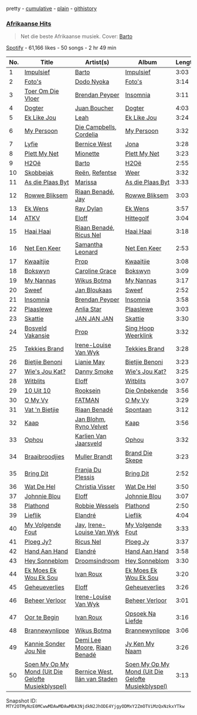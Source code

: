 pretty - [cumulative](/playlists/cumulative/37i9dQZF1DX7bangZ8fzV0.md) - [plain](/playlists/plain/37i9dQZF1DX7bangZ8fzV0) - [githistory](https://github.githistory.xyz/mackorone/spotify-playlist-archive/blob/main/playlists/plain/37i9dQZF1DX7bangZ8fzV0)

### [Afrikaanse Hits](https://open.spotify.com/playlist/37i9dQZF1DX7bangZ8fzV0)

> Net die beste Afrikaanse musiek\. Cover: <a href="https://open.spotify.com/artist/4gzfjw2nlFFo1tda8jgJbG?si=0IyWnw1PSRCm3TShrrq6Xg">Barto</a>

[Spotify](https://open.spotify.com/user/spotify) - 61,166 likes - 50 songs - 2 hr 49 min

| No. | Title | Artist(s) | Album | Length |
|---|---|---|---|---|
| 1 | [Impulsief](https://open.spotify.com/track/3AN96mijpWgIeUEJpvCNaO) | [Barto](https://open.spotify.com/artist/4gzfjw2nlFFo1tda8jgJbG) | [Impulsief](https://open.spotify.com/album/7bLPdsKXCDH8CSCSFgAN5L) | 3:03 |
| 2 | [Foto's](https://open.spotify.com/track/6qXoZby29Lp0QmA4NsSE0J) | [Dodo Nyoka](https://open.spotify.com/artist/4ikALYd62or9IJXnjYwcXa) | [Foto's](https://open.spotify.com/album/4hpljUB91UU8TtYSGrRTwU) | 3:14 |
| 3 | [Toer Om Die Vloer](https://open.spotify.com/track/5oMumOpP2Bavh3JyjbOqP5) | [Brendan Peyper](https://open.spotify.com/artist/4K2VQvyBnfU7La65rShI0v) | [Insomnia](https://open.spotify.com/album/0b8YXBab3WjJJWimv8HgBB) | 3:11 |
| 4 | [Dogter](https://open.spotify.com/track/1PO2llChG41r9NlY7sIeLa) | [Juan Boucher](https://open.spotify.com/artist/1XyiWEHBHDPuVDaxajN1ZH) | [Dogter](https://open.spotify.com/album/2oY1HgguwbO0kgh4sfco2i) | 4:03 |
| 5 | [Ek Like Jou](https://open.spotify.com/track/1xG077ty9EwidOBANZwKlD) | [Leah](https://open.spotify.com/artist/46aCUT92RT7Q9QwhZuaNXh) | [Ek Like Jou](https://open.spotify.com/album/4XP2UPBce2DLra8bZ2DXQp) | 3:24 |
| 6 | [My Persoon](https://open.spotify.com/track/72X1334S3ENO1j1RnTvtzc) | [Die Campbells](https://open.spotify.com/artist/1GfnUbIqwTuETN5vXE1Y4H), [Cordelia](https://open.spotify.com/artist/2iYdMAkvSwwuG9uHbSnPyN) | [My Persoon](https://open.spotify.com/album/0x2D2KYd5jIzeffnnRgynF) | 3:32 |
| 7 | [Lyfie](https://open.spotify.com/track/0GAX8SapBTjOqW0d5taVMu) | [Bernice West](https://open.spotify.com/artist/6ZerjgcGZc6DofpCTZu3xx) | [Jona](https://open.spotify.com/album/2C70Ty4DGUj3nrSIAY16B3) | 3:28 |
| 8 | [Plett My Net](https://open.spotify.com/track/1PGWHOYPHxed0rl9JAWk5v) | [Mionette](https://open.spotify.com/artist/2IATFOSnfbxrL3bL0cxCOu) | [Plett My Net](https://open.spotify.com/album/0LhQ4Tkw4D4GzcmrbPa66Z) | 3:23 |
| 9 | [H2Oë](https://open.spotify.com/track/6NB2npCHsGXQ059pMhXJzl) | [Barto](https://open.spotify.com/artist/4gzfjw2nlFFo1tda8jgJbG) | [H2Oë](https://open.spotify.com/album/3TXkgPC5iTyXXyJPKR01lP) | 2:55 |
| 10 | [Skobbejak](https://open.spotify.com/track/1PoFAgfEa11NdWylrd8sCc) | [Reën](https://open.spotify.com/artist/7tIsf2CtmTtj0UGJshHIyB), [Refentse](https://open.spotify.com/artist/5yACoSSz99q9C7n8bKNFxl) | [Weer](https://open.spotify.com/album/4YPFlgvGCWtK0bKrN6qIkz) | 3:32 |
| 11 | [As die Plaas Byt](https://open.spotify.com/track/3ygtwhrpxC9K6vvzTXVfNK) | [Marissa](https://open.spotify.com/artist/2uFAfVNLrN2ewh731Oc0C6) | [As die Plaas Byt](https://open.spotify.com/album/4PGN89EQTVefM2Gfrq1q9z) | 3:33 |
| 12 | [Rowwe Bliksem](https://open.spotify.com/track/0RwvdQ3H9kSo1lk9IFTBqf) | [Riaan Benadé](https://open.spotify.com/artist/7aijVRJ1wOqmLs6NucdtB7), [Jay](https://open.spotify.com/artist/4KZEdNPtF2AdijUD02qPoj) | [Rowwe Bliksem](https://open.spotify.com/album/3aqGXXhEPT35aGsxTWrHBS) | 3:03 |
| 13 | [Ek Wens](https://open.spotify.com/track/7cYUAAyZDMOLBqhzXCen7S) | [Ray Dylan](https://open.spotify.com/artist/6eUxX7dCHCaXNNMvYtBhxY) | [Ek Wens](https://open.spotify.com/album/7s1ETgKwUedSSPMIJTY6Hg) | 3:57 |
| 14 | [ATKV](https://open.spotify.com/track/5pctBxFOGMxzrR7BfVWMoL) | [Eloff](https://open.spotify.com/artist/0okTBoelHkR40Mr69hmzkR) | [Hittegolf](https://open.spotify.com/album/0e9UjemY2jnFPQFdJdTPjH) | 3:04 |
| 15 | [Haai Haai](https://open.spotify.com/track/7oNaAYHagyDVzB8YoyhuMm) | [Riaan Benadé](https://open.spotify.com/artist/7aijVRJ1wOqmLs6NucdtB7), [Ricus Nel](https://open.spotify.com/artist/7Mhp3513Ydxqu2u1JMiQFg) | [Haai Haai](https://open.spotify.com/album/7pcS22M4wts8bcT1pBoB0y) | 3:18 |
| 16 | [Net Een Keer](https://open.spotify.com/track/71tkxqyBp1FnQYMI9R2NQY) | [Samantha Leonard](https://open.spotify.com/artist/0t70FT0xcfRAuHAM8C9Tgw) | [Net Een Keer](https://open.spotify.com/album/1NPoFcEaJg6MkRsHVPeN0M) | 2:53 |
| 17 | [Kwaaitjie](https://open.spotify.com/track/2NKIqGaDkBuKQLQsGvp2Pq) | [Prop](https://open.spotify.com/artist/3TNxvHZvTgeosFCIYz1BUu) | [Kwaaitjie](https://open.spotify.com/album/3kFEZtMGtoVyQWMNBkVs6z) | 3:08 |
| 18 | [Bokswyn](https://open.spotify.com/track/4ZdEKnyBbsxJf0FRd3rTb5) | [Caroline Grace](https://open.spotify.com/artist/4Nq6DSOfx3sAWV9ED0WtZM) | [Bokswyn](https://open.spotify.com/album/0AUEv3KyWp0AGzlxq0sjud) | 3:09 |
| 19 | [My Nannas](https://open.spotify.com/track/7AiWpdNAuQtauRiZLRTiin) | [Wikus Botma](https://open.spotify.com/artist/099AZ9nM47Fy3VJ7aLN2Io) | [My Nannas](https://open.spotify.com/album/5aHgjmoL4dh4xbDgzl6rHc) | 3:17 |
| 20 | [Sweef](https://open.spotify.com/track/5OdKyaUItAU0bJZbeopN8d) | [Jan Bloukaas](https://open.spotify.com/artist/78BYwFUCGOHFIC54M4Rnic) | [Sweef](https://open.spotify.com/album/6HXf7BiE38LR73n1f8QDMk) | 2:52 |
| 21 | [Insomnia](https://open.spotify.com/track/7fQLFDmSuqTnMX0IwjESNg) | [Brendan Peyper](https://open.spotify.com/artist/4K2VQvyBnfU7La65rShI0v) | [Insomnia](https://open.spotify.com/album/0b8YXBab3WjJJWimv8HgBB) | 3:58 |
| 22 | [Plaaslewe](https://open.spotify.com/track/45dV2UvbpsG4pvWqzNLHOL) | [Anlia Star](https://open.spotify.com/artist/0ijtg0i2JHKpiiQnyZofqm) | [Plaaslewe](https://open.spotify.com/album/6TO27C8sqynfu2ymExD6Kf) | 3:03 |
| 23 | [Skattie](https://open.spotify.com/track/1VJKNRIZ1LYNAOxIN01iNd) | [JAN JAN JAN](https://open.spotify.com/artist/0cba0v5VJqpuD1YSBoNirZ) | [Skattie](https://open.spotify.com/album/36cu3ZQxgHuLvIj3BUEynA) | 3:30 |
| 24 | [Bosveld Vakansie](https://open.spotify.com/track/6LHiWLGfFYRV9iUCrcC2Gf) | [Prop](https://open.spotify.com/artist/3TNxvHZvTgeosFCIYz1BUu) | [Sing Hoop Weerklink](https://open.spotify.com/album/38dU50ugb1c3kWmrdJqUg8) | 3:32 |
| 25 | [Tekkies Brand](https://open.spotify.com/track/3bDZnbdUWy02rqFzb5Sooi) | [Irene\-Louise Van Wyk](https://open.spotify.com/artist/1PwYXOqnII5oWshOTTClma) | [Tekkies Brand](https://open.spotify.com/album/05uEJdtdKnM4SjNGpkEuOD) | 3:28 |
| 26 | [Bietjie Benoni](https://open.spotify.com/track/5JGkomhAMrzfikSR4BGuYh) | [Lianie May](https://open.spotify.com/artist/4twrMtMv4MY0x42vuaar9B) | [Bietjie Benoni](https://open.spotify.com/album/2ulADrlXBpiPp6fTeI9pl4) | 3:23 |
| 27 | [Wie's Jou Kat?](https://open.spotify.com/track/1cpPxUeohprGjsQInKBggX) | [Danny Smoke](https://open.spotify.com/artist/2w5KXwbkeiYOaxT3Wq9iwj) | [Wie's Jou Kat?](https://open.spotify.com/album/1eQFe82cj7zrCeh3R0XizG) | 3:25 |
| 28 | [Witblits](https://open.spotify.com/track/1MJagJs7aC4UJYZK3j5iIO) | [Eloff](https://open.spotify.com/artist/0okTBoelHkR40Mr69hmzkR) | [Witblits](https://open.spotify.com/album/1j0JxyVmQLkrFIZRY4m9xT) | 3:07 |
| 29 | [10 Uit 10](https://open.spotify.com/track/0Y8MPTdUEx4HKVSJKLu4Wl) | [Rooksein](https://open.spotify.com/artist/0TX0T9VkzOTEjsdzi1a4nT) | [Die Onbekende](https://open.spotify.com/album/5DQ6KesEHKfwfO2AUjzkvc) | 3:56 |
| 30 | [O My Vy](https://open.spotify.com/track/6UPiIutgybDU0QljOWWUHf) | [FATMAN](https://open.spotify.com/artist/1eFYCrnsw8F26Wp5CTUxB3) | [O My Vy](https://open.spotify.com/album/0vFiwfmHqB84pPcp6tWcbh) | 3:29 |
| 31 | [Vat 'n Bietjie](https://open.spotify.com/track/181RlW4FYWSzaV9xt8xUPQ) | [Riaan Benadé](https://open.spotify.com/artist/7aijVRJ1wOqmLs6NucdtB7) | [Spontaan](https://open.spotify.com/album/25pTHMFYTDNLVnEqRKIVQl) | 3:12 |
| 32 | [Kaap](https://open.spotify.com/track/1EYLPim5kBNKwDCrG48sNW) | [Jan Blohm](https://open.spotify.com/artist/4INPDZ7XS2f8jsp7CMM6WW), [Ryno Velvet](https://open.spotify.com/artist/1qn5hZjDJPBVBFsqLujvyt) | [Kaap](https://open.spotify.com/album/6Tn9J9QxGzgktcULy6CWLF) | 3:56 |
| 33 | [Ophou](https://open.spotify.com/track/2vRJC11heZ6GqkmnqXTnrO) | [Karlien Van Jaarsveld](https://open.spotify.com/artist/25SUuR1e32ukcdYldmAyp5) | [Ophou](https://open.spotify.com/album/4DgQmYYVWDOszCGW7McXWe) | 3:32 |
| 34 | [Braaibroodjies](https://open.spotify.com/track/34lszvPii4Yz3O5ieuPXuz) | [Muller Brandt](https://open.spotify.com/artist/72ylqxCBlJ3k3cRUhNL3pI) | [Brand Die Skepe](https://open.spotify.com/album/4YoNjsXDZjPPlo4WqaNKT2) | 3:23 |
| 35 | [Bring Dit](https://open.spotify.com/track/0CFG2doHcEGyIIlK7Qq0Oz) | [Franja Du Plessis](https://open.spotify.com/artist/3GsEM7KApCMtRdlUrj1V41) | [Bring Dit](https://open.spotify.com/album/2iRdazzYsOBztAR5V2aiku) | 2:52 |
| 36 | [Wat De Hel](https://open.spotify.com/track/15Mu0ea08pEgTLBRHqNF0e) | [Christia Visser](https://open.spotify.com/artist/0AVwVUxhRdEKiuLNGAxmtu) | [Wat De Hel](https://open.spotify.com/album/2p7hgHHtMXSPZf3RezI3i4) | 3:50 |
| 37 | [Johnnie Blou](https://open.spotify.com/track/4zFtUFGQ7NG6iEM2K5Oca4) | [Eloff](https://open.spotify.com/artist/0okTBoelHkR40Mr69hmzkR) | [Johnnie Blou](https://open.spotify.com/album/0D5L3scMWg5Y08JaqQi4ti) | 3:07 |
| 38 | [Plathond](https://open.spotify.com/track/4lVzLsiJSMVeEzd94JSjRk) | [Robbie Wessels](https://open.spotify.com/artist/05RbDB13aoIZwFzHqe8ehO) | [Plathond](https://open.spotify.com/album/3yYGQg48xSnd5jTpYA8hcD) | 2:50 |
| 39 | [Lieflik](https://open.spotify.com/track/1owgvsRPtQKcYVJLzpJUpb) | [Elandré](https://open.spotify.com/artist/3Gg20zbz8OVW3iahm8uoYo) | [Lieflik](https://open.spotify.com/album/2Kxe1GVz73wuCwLhWFaUB8) | 4:04 |
| 40 | [My Volgende Fout](https://open.spotify.com/track/1kHQzqhGImGF9kPlgq7Yzh) | [Jay](https://open.spotify.com/artist/4KZEdNPtF2AdijUD02qPoj), [Irene\-Louise Van Wyk](https://open.spotify.com/artist/1PwYXOqnII5oWshOTTClma) | [My Volgende Fout](https://open.spotify.com/album/1FUttDOfsKL1aZw7fcsqAc) | 3:33 |
| 41 | [Ploeg Jy?](https://open.spotify.com/track/2rLRZ848llZCkbxLV0VhUo) | [Ricus Nel](https://open.spotify.com/artist/7Mhp3513Ydxqu2u1JMiQFg) | [Ploeg Jy](https://open.spotify.com/album/4ab69ZYCFbLWrmDCmDFkyK) | 3:37 |
| 42 | [Hand Aan Hand](https://open.spotify.com/track/0wgq7qI1QTtlto5lfGJ6s9) | [Elandré](https://open.spotify.com/artist/3Gg20zbz8OVW3iahm8uoYo) | [Hand Aan Hand](https://open.spotify.com/album/4FQlZyq5FppU7BrtK93U5Y) | 3:58 |
| 43 | [Hey Sonneblom](https://open.spotify.com/track/4vyQOF8wGtDV6eHsOqWaCG) | [Droomsindroom](https://open.spotify.com/artist/36P4zQxOGCSabr44bXS8kW) | [Hey Sonneblom](https://open.spotify.com/album/4aYcdeTwgsJB1jjV8MON1e) | 3:30 |
| 44 | [Ek Moes Ek Wou Ek Sou](https://open.spotify.com/track/4M5ZYtZaATYEjmCY1I78sR) | [Ivan Roux](https://open.spotify.com/artist/1g1AK4xNX5bIhp6fXLtHbA) | [Ek Moes Ek Wou Ek Sou](https://open.spotify.com/album/4fAIx1F240tedTZvZVouJm) | 3:20 |
| 45 | [Geheueverlies](https://open.spotify.com/track/6uj9EblCmjH3mD68hXYd1J) | [Eloff](https://open.spotify.com/artist/0okTBoelHkR40Mr69hmzkR) | [Geheueverlies](https://open.spotify.com/album/7uxR1ditZkvT9RO8brR8hL) | 3:26 |
| 46 | [Beheer Verloor](https://open.spotify.com/track/0f875VUlQ6bv1yoma2TYUZ) | [Irene\-Louise Van Wyk](https://open.spotify.com/artist/1PwYXOqnII5oWshOTTClma) | [Beheer Verloor](https://open.spotify.com/album/3AO17da9Gz9djPWZf8XoJC) | 3:01 |
| 47 | [Oor te Begin](https://open.spotify.com/track/7fDLyEb8DtTKeKTwu8cmWk) | [Ivan Roux](https://open.spotify.com/artist/1g1AK4xNX5bIhp6fXLtHbA) | [Opsoek Na Liefde](https://open.spotify.com/album/1quI6r74xYBDLjb3BOy6IX) | 3:16 |
| 48 | [Brannewynlippe](https://open.spotify.com/track/1gdBisAst3pplEuOS4xUhP) | [Wikus Botma](https://open.spotify.com/artist/099AZ9nM47Fy3VJ7aLN2Io) | [Brannewynlippe](https://open.spotify.com/album/68c0WhoFBICaOlNDVh3pvk) | 3:06 |
| 49 | [Kannie Sonder Jou Nie](https://open.spotify.com/track/1J0nJQxgno6jiHKAhdAO2G) | [Demi Lee Moore](https://open.spotify.com/artist/2RJteaG1GUmH9lQVczVkpp), [Riaan Benadé](https://open.spotify.com/artist/7aijVRJ1wOqmLs6NucdtB7) | [Jy Ken My Naam](https://open.spotify.com/album/5qKLrFVXNqfps1WvLPF4wF) | 3:26 |
| 50 | [Soen My Op My Mond \(Uit Die Gelofte Musiekblyspel\)](https://open.spotify.com/track/7k7ZQJ375LWnwr27fodysE) | [Bernice West](https://open.spotify.com/artist/6ZerjgcGZc6DofpCTZu3xx), [Ilán van Staden](https://open.spotify.com/artist/7FUqmUXFmllziX2NgD4Knj) | [Soen My Op My Mond \(Uit Die Gelofte Musiekblyspel\)](https://open.spotify.com/album/1tNfmhPmCAvg0Myyyhl5fa) | 3:13 |

Snapshot ID: `MTY2OTMyNzE0MCwwMDAwMDAwMDA3NjdkN2JhODE4YjgyODMxY2ZmOTViMzQxNzkxYTkw`
